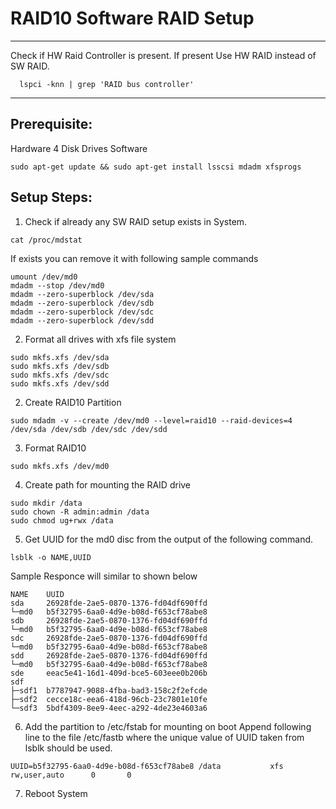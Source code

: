 # RAID10 Software RAID Setup

-----------------------------------------------------------------------------------
Check if HW Raid Controller is present. If present Use HW RAID instead of SW RAID.
```
  lspci -knn | grep 'RAID bus controller'
```
-----------------------------------------------------------------------------------

## Prerequisite:
 Hardware
  4 Disk Drives
 Software
  ```
  sudo apt-get update && sudo apt-get install lsscsi mdadm xfsprogs
  ```
## Setup Steps:

1. Check if already any SW RAID setup exists in System.
  ```
  cat /proc/mdstat
  ```
  If exists you can remove it with following sample commands
  ```
  umount /dev/md0
  mdadm --stop /dev/md0
  mdadm --zero-superblock /dev/sda
  mdadm --zero-superblock /dev/sdb
  mdadm --zero-superblock /dev/sdc
  mdadm --zero-superblock /dev/sdd
  ```
2. Format all drives with xfs file system
  ```
  sudo mkfs.xfs /dev/sda
  sudo mkfs.xfs /dev/sdb
  sudo mkfs.xfs /dev/sdc
  sudo mkfs.xfs /dev/sdd
  ```
2. Create RAID10 Partition
  ```
  sudo mdadm -v --create /dev/md0 --level=raid10 --raid-devices=4 /dev/sda /dev/sdb /dev/sdc /dev/sdd
  ```
3. Format RAID10 
  ```
  sudo mkfs.xfs /dev/md0
  ```
4. Create path for mounting the RAID drive
  ```
  sudo mkdir /data
  sudo chown -R admin:admin /data
  sudo chmod ug+rwx /data
  ```
5. Get UUID for the md0 disc from the output of the following command.
  ```
  lsblk -o NAME,UUID
  ```
  Sample Responce will similar to shown below
  ```
  NAME    UUID
sda     26928fde-2ae5-0870-1376-fd04df690ffd
└─md0   b5f32795-6aa0-4d9e-b08d-f653cf78abe8
sdb     26928fde-2ae5-0870-1376-fd04df690ffd
└─md0   b5f32795-6aa0-4d9e-b08d-f653cf78abe8
sdc     26928fde-2ae5-0870-1376-fd04df690ffd
└─md0   b5f32795-6aa0-4d9e-b08d-f653cf78abe8
sdd     26928fde-2ae5-0870-1376-fd04df690ffd
└─md0   b5f32795-6aa0-4d9e-b08d-f653cf78abe8
sde     eeac5e41-16d1-409d-bce5-603eee0b206b
sdf
├─sdf1  b7787947-9088-4fba-bad3-158c2f2efcde
├─sdf2  cecce18c-eea6-418d-96cb-23c7801e10fe
└─sdf3  5bdf4309-8ee9-4eec-a292-4de23e4603a6

  ```
6. Add the partition to /etc/fstab for mounting on boot
  Append following line to the file /etc/fastb where the unique value of UUID taken from lsblk should be used.
  ```
  UUID=b5f32795-6aa0-4d9e-b08d-f653cf78abe8 /data           xfs     rw,user,auto      0       0
  ```
7. Reboot System
